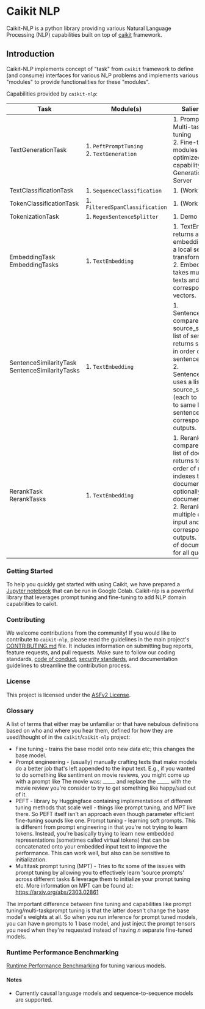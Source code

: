 # Caikit NLP

Caikit-NLP is a python library providing various Natural Language Processing (NLP) capabilities built on top of [caikit](https://github.com/caikit/caikit) framework. 

## Introduction

Caikit-NLP implements concept of "task" from `caikit` framework to define (and consume) interfaces for various NLP problems and implements various "modules" to provide functionalities for these "modules". 

Capabilities provided by `caikit-nlp`:

| Task                                                | Module(s)                                      | Salient Feature(s)                                                                                                                                                                                                                                                                                                                     |
|-----------------------------------------------------|------------------------------------------------|----------------------------------------------------------------------------------------------------------------------------------------------------------------------------------------------------------------------------------------------------------------------------------------------------------------------------------------|
| TextGenerationTask                                  | 1. `PeftPromptTuning` <br> 2. `TextGeneration` | 1. Prompt Tuning, Multi-task Prompt tuning <br> 2. Fine-tuning  Both modules above provide optimized inference capability using Text Generation Inference Server                                                                                                                                                                       |
| TextClassificationTask                              | 1. `SequenceClassification`                    | 1. (Work in progress..)                                                                                                                                                                                                                                                                                                                |
| TokenClassificationTask                             | 1. `FilteredSpanClassification`                | 1. (Work in progress..)                                                                                                                                                                                                                                                                                                                |
| TokenizationTask                                    | 1. `RegexSentenceSplitter`                     | 1. Demo purposes only                                                                                                                                                                                                                                                                                                                  |
| EmbeddingTask <br> EmbeddingTasks                   | 1. `TextEmbedding`                             | 1. TextEmbedding returns a text embedding vector from a local sentence-transformers model <br> 2. EmbeddingTasks takes multiple input texts and returns a corresponding list of vectors.                                                                                                                                               
| SentenceSimilarityTask <br> SentenceSimilarityTasks | 1. `TextEmbedding`                             | 1. SentenceSimilarityTask compares one source_sentence to a list of sentences and returns similarity scores in order of the sentences. <br> 2. SentenceSimilarityTasks uses a list of source_sentences (each to be compared to same list of sentences) and returns corresponding lists of outputs.                                     |
| RerankTask <br> RerankTasks                         | 1. `TextEmbedding`                             | 1. RerankTask compares a query to a list of documents and returns top_n scores in order of relevance with indexes to the source documents and optionally returning the documents. <br> 2. RerankTasks takes multiple queries as input and returns a corresponding list of outputs. The same list of documents is used for all queries. |

### Getting Started

To help you quickly get started with using Caikit, we have prepared a [Jupyter notebook](examples/Caikit_Getting_Started.ipynb) that can be run in Google Colab. Caikit-nlp is a powerful library that leverages prompt tuning and fine-tuning to add NLP domain capabilities to caikit.


### Contributing

We welcome contributions from the community! If you would like to contribute to `caikit-nlp`, please read the guidelines in the main project's [CONTRIBUTING.md](CONTRIBUTING.md) file. It includes information on submitting bug reports, feature requests, and pull requests. Make sure to follow our coding standards, [code of conduct](code-of-conduct.md), [security standards](https://github.com/caikit/community/blob/main/SECURITY.md), and documentation guidelines to streamline the contribution process.

### License

This project is licensed under the [ASFv2 License](LICENSE).

### Glossary

A list of terms that either may be unfamiliar or that have nebulous definitions based on who and where you hear them, defined for how they are used/thought of in the `caikit`/`caikit-nlp` project:

* Fine tuning - trains the base model onto new data etc; this changes the base model.
* Prompt engineering - (usually) manually crafting texts that make models do a better job that's left appended to the input text. E.g., if you wanted to do something like sentiment on movie reviews, you might come up with a prompt like The movie was: _____ and replace the _____  with the movie review you're consider to try to get something like happy/sad out of it.
* PEFT - library by Huggingface containing implementations of different tuning methods that scale well - things like prompt tuning, and MPT live there. So PEFT itself isn't an approach even though parameter efficient fine-tuning sounds like one.
Prompt tuning - learning soft prompts. This is different from prompt engineering in that you're not trying to learn tokens. Instead, you're basically trying to learn new embedded representations (sometimes called virtual tokens) that can be concatenated onto your embedded input text to improve the performance. This can work well, but also can be sensitive to initialization.
* Multitask prompt tuning (MPT) - Tries to fix some of the issues with prompt tuning by allowing you to effectively learn 'source prompts' across different tasks & leverage them to initialize your prompt tuning etc. More information on MPT can be found at: https://arxiv.org/abs/2303.02861

The important difference between fine tuning and capabilities like prompt tuning/multi-taskprompt tuning is that the latter doesn't change the base model's weights at all. So when you run inference for prompt tuned models, you can have n prompts to 1 base model, and just inject the prompt tensors you need when they're requested instead of having _n_ separate fine-tuned models.

### Runtime Performance Benchmarking 

[Runtime Performance Benchmarking](./benchmarks/README.md) for tuning various models.

#### Notes

- Currently causal language models and sequence-to-sequence models are supported.
